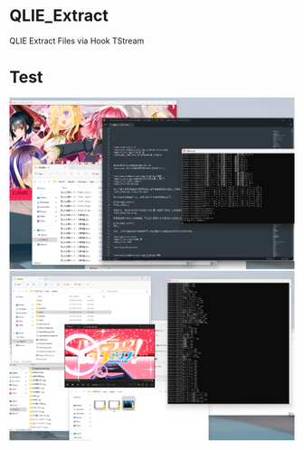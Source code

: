# QLIE_Extract
QLIE Extract Files via Hook TStream

# Test
![0](https://github.com/Dir-A/QLIE_Extract/blob/main/TestImage/test0.png?raw=true)
![1](https://github.com/Dir-A/QLIE_Extract/blob/main/TestImage/test1.png?raw=true)
